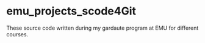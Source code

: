 # emu_projects_scode4Git
These source code written during my gardaute program at EMU for different courses.
